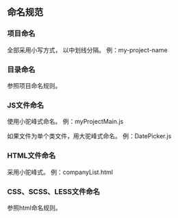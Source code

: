 ## 命名规范

### 项目命名

全部采用小写方式， 以中划线分隔。
例：my-project-name

### 目录命名

参照项目命名规则。

### JS文件命名

使用小驼峰式命名。
例：myProjectMain.js

如果文件为单个类文件，用大驼峰式命名。
例：DatePicker.js

### HTML文件命名

采用小驼峰式。
例：companyList.html

### CSS、SCSS、LESS文件命名
参照html命名规则。
